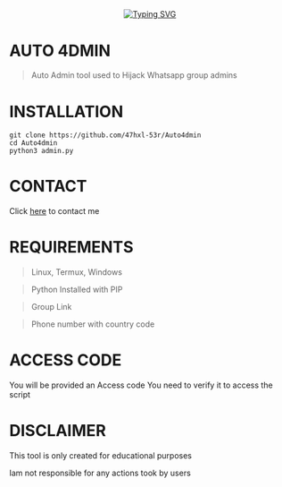 ## <!-- Typing SVG -->
<p align="center">
    <a href="https://github.com/47hxl-53r">
        <img
src="https://readme-typing-svg.herokuapp.com/?size=35&width=800&lines=Auto+4dmin+by+47hx1-53r"
            alt="Typing SVG"
        />
    </a>
</p>

# AUTO 4DMIN
> Auto Admin tool used to Hijack Whatsapp group admins
# INSTALLATION
```
git clone https://github.com/47hxl-53r/Auto4dmin
cd Auto4dmin
python3 admin.py
```
# CONTACT
Click [here](https://wa.me/+40747777738) to contact me

# REQUIREMENTS
> Linux, Termux, Windows

> Python Installed with PIP

> Group Link

> Phone number with country code

# ACCESS CODE
You will be provided an Access code
You need to verify it to access the script

# DISCLAIMER
This tool is only created for educational purposes

Iam not responsible for any actions took by users


